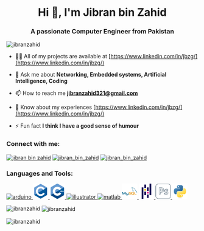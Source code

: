 <h1 align="center">Hi 👋, I'm Jibran bin Zahid</h1>
<h3 align="center">A passionate Computer Engineer from Pakistan</h3>

<p align="left"> <img src="https://komarev.com/ghpvc/?username=jibranzahid&label=Profile%20views&color=0e75b6&style=flat" alt="jibranzahid" /> </p>

- 👨‍💻 All of my projects are available at [https://www.linkedin.com/in/jbzg/](https://www.linkedin.com/in/jbzg/)

- 💬 Ask me about **Networking, Embedded systems, Artificial Intelligence, Coding**

- 📫 How to reach me **jibranzahid321@gmail.com**

- 📄 Know about my experiences [https://www.linkedin.com/in/jbzg/](https://www.linkedin.com/in/jbzg/)

- ⚡ Fun fact **I think I have a good sense of humour**

<h3 align="left">Connect with me:</h3>
<p align="left">
<a href="https://linkedin.com/in/jibran bin zahid" target="blank"><img align="center" src="https://raw.githubusercontent.com/rahuldkjain/github-profile-readme-generator/master/src/images/icons/Social/linked-in-alt.svg" alt="jibran bin zahid" height="30" width="40" /></a>
<a href="https://fb.com/jibran_bin_zahid" target="blank"><img align="center" src="https://raw.githubusercontent.com/rahuldkjain/github-profile-readme-generator/master/src/images/icons/Social/facebook.svg" alt="jibran_bin_zahid" height="30" width="40" /></a>
<a href="https://instagram.com/jibran_bin_zahid" target="blank"><img align="center" src="https://raw.githubusercontent.com/rahuldkjain/github-profile-readme-generator/master/src/images/icons/Social/instagram.svg" alt="jibran_bin_zahid" height="30" width="40" /></a>
</p>

<h3 align="left">Languages and Tools:</h3>
<p align="left"> <a href="https://www.arduino.cc/" target="_blank" rel="noreferrer"> <img src="https://cdn.worldvectorlogo.com/logos/arduino-1.svg" alt="arduino" width="40" height="40"/> </a> <a href="https://www.cprogramming.com/" target="_blank" rel="noreferrer"> <img src="https://raw.githubusercontent.com/devicons/devicon/master/icons/c/c-original.svg" alt="c" width="40" height="40"/> </a> <a href="https://www.w3schools.com/cpp/" target="_blank" rel="noreferrer"> <img src="https://raw.githubusercontent.com/devicons/devicon/master/icons/cplusplus/cplusplus-original.svg" alt="cplusplus" width="40" height="40"/> </a> <a href="https://www.adobe.com/in/products/illustrator.html" target="_blank" rel="noreferrer"> <img src="https://www.vectorlogo.zone/logos/adobe_illustrator/adobe_illustrator-icon.svg" alt="illustrator" width="40" height="40"/> </a> <a href="https://www.mathworks.com/" target="_blank" rel="noreferrer"> <img src="https://upload.wikimedia.org/wikipedia/commons/2/21/Matlab_Logo.png" alt="matlab" width="40" height="40"/> </a> <a href="https://www.mysql.com/" target="_blank" rel="noreferrer"> <img src="https://raw.githubusercontent.com/devicons/devicon/master/icons/mysql/mysql-original-wordmark.svg" alt="mysql" width="40" height="40"/> </a> <a href="https://pandas.pydata.org/" target="_blank" rel="noreferrer"> <img src="https://raw.githubusercontent.com/devicons/devicon/2ae2a900d2f041da66e950e4d48052658d850630/icons/pandas/pandas-original.svg" alt="pandas" width="40" height="40"/> </a> <a href="https://www.photoshop.com/en" target="_blank" rel="noreferrer"> <img src="https://raw.githubusercontent.com/devicons/devicon/master/icons/photoshop/photoshop-line.svg" alt="photoshop" width="40" height="40"/> </a> <a href="https://www.python.org" target="_blank" rel="noreferrer"> <img src="https://raw.githubusercontent.com/devicons/devicon/master/icons/python/python-original.svg" alt="python" width="40" height="40"/> </a> </p>

<p><img align="left" src="https://github-readme-stats.vercel.app/api/top-langs?username=jibranzahid&show_icons=true&locale=en&layout=compact" alt="jibranzahid" /></p>

<p>&nbsp;<img align="center" src="https://github-readme-stats.vercel.app/api?username=jibranzahid&show_icons=true&locale=en" alt="jibranzahid" /></p>

<p><img align="center" src="https://github-readme-streak-stats.herokuapp.com/?user=jibranzahid&" alt="jibranzahid" /></p>
